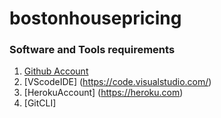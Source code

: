 # bostonhousepricing


### Software and Tools requirements

1. [Github Account](https://github.com)
2. [VScodeIDE] (https://code.visualstudio.com/)
3. [HerokuAccount] (https://heroku.com)
4. [GitCLI]